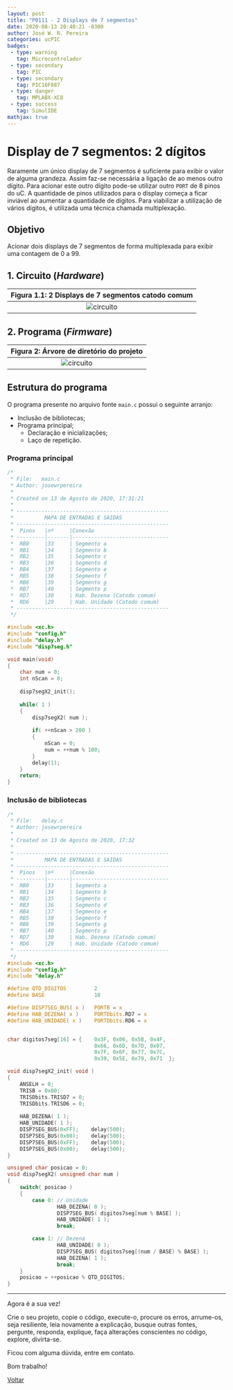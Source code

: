 ```yaml
---
layout: post
title: "P0111 - 2 Displays de 7 segmentos"
date: 2020-08-13 20:40:21 -0300
author: José W. R. Pereira
categories: ucPIC
badges:
 - type: warning
   tag: Microcontrolador
 - type: secondary
   tag: PIC
 - type: secondary
   tag: PIC16F887
 - type: danger
   tag: MPLABX-XC8
 - type: success
   tag: SimulIDE
mathjax: true
---
```




# Display de 7 segmentos: 2 dígitos

Raramente um único display de 7 segmentos é suficiente para exibir o valor de alguma grandeza. Assim faz-se necessária a ligação de ao menos outro dígito. Para acionar este outro dígito pode-se utilizar outro `PORT` de 8 pinos do uC. A quantidade de pinos utilizados para o display começa a ficar inviável ao aumentar a quantidade de dígitos. Para viabilizar a utilização de vários dígitos, é utilizada uma técnica chamada multiplexação. 

## Objetivo

Acionar dois displays de 7 segmentos de forma multiplexada para exibir uma contagem de 0 a 99. 

<!--more-->

## 1. Circuito (*Hardware*)


| Figura 1.1: 2 Displays de 7 segmentos catodo comum |
|:---------------------------------------------:|
| ![circuito]({{site.baseurlimg}}/_posts/tUcPIC/imgP0111/disp7segX2.gif{{site.rawimg}}) |




## 2. Programa (*Firmware*)


| Figura 2: Árvore de diretório do projeto |
|:----------------------------------------:|
| ![circuito]({{site.baseurlimg}}/_posts/tUcPIC/imgP0111/projectTree.jpg{{site.rawimg}})| 


## Estrutura do programa

O programa presente no arquivo fonte `main.c` possui o seguinte arranjo:
* Inclusão de bibliotecas;
* Programa principal;
    * Declaração e inicializações;
    * Laço de repetição.


### Programa principal

```c
/*
 * File:   main.c
 * Author: josewrpereira
 *
 * Created on 13 de Agosto de 2020, 17:31:21
 * 
 * -------------------------------------------------
 *          MAPA DE ENTRADAS E SAIDAS
 * -------------------------------------------------
 *  Pinos   |nº     |Conexão
 * ---------|-------|-------------------------------
 *  RB0     |33     | Segmento a
 *  RB1     |34     | Segmento b
 *  RB2     |35     | Segmento c
 *  RB3     |36     | Segmento d
 *  RB4     |37     | Segmento e
 *  RB5     |38     | Segmento f
 *  RB6     |39     | Segmento g
 *  RB7     |40     | Segmento p
 *  RD7     |30     | Hab. Dezena (Catodo comum)
 *  RD6     |29     | Hab. Unidade (Catodo comum)
 * -------------------------------------------------
 */

#include <xc.h>
#include "config.h"
#include "delay.h"
#include "disp7seg.h"

void main(void) 
{
    char num = 0;
    int nScan = 0;
    
    disp7segX2_init();
    
    while( 1 )
    {
        disp7segX2( num );
        
        if( ++nScan > 200 )
        {
            nScan = 0;
            num = ++num % 100;
        }
        delay(1);
    }
    return;
}
```



### Inclusão de bibliotecas

```c
/*
 * File:   delay.c
 * Author: josewrpereira
 *
 * Created on 13 de Agosto de 2020, 17:32
 * 
 * -------------------------------------------------
 *          MAPA DE ENTRADAS E SAIDAS
 * -------------------------------------------------
 *  Pinos   |nº     |Conexão
 * ---------|-------|-------------------------------
 *  RB0     |33     | Segmento a
 *  RB1     |34     | Segmento b
 *  RB2     |35     | Segmento c
 *  RB3     |36     | Segmento d
 *  RB4     |37     | Segmento e
 *  RB5     |38     | Segmento f
 *  RB6     |39     | Segmento g
 *  RB7     |40     | Segmento p
 *  RD7     |30     | Hab. Dezena (Catodo comum)
 *  RD6     |29     | Hab. Unidade (Catodo comum)
 * ------------------------------------------------- 
 */
#include <xc.h>
#include "config.h"
#include "delay.h"

#define QTD_DIGITOS         2
#define BASE                10

#define DISP7SEG_BUS( x )   PORTB = x
#define HAB_DEZENA( x )     PORTDbits.RD7 = x
#define HAB_UNIDADE( x )    PORTDbits.RD6 = x


char digitos7seg[16] = {    0x3F, 0x06, 0x5B, 0x4F, 
                            0x66, 0x6D, 0x7D, 0x07, 
                            0x7F, 0x6F, 0x77, 0x7C, 
                            0x39, 0x5E, 0x79, 0x71  };

void disp7segX2_init( void )
{
    ANSELH = 0;
    TRISB = 0x00;
    TRISDbits.TRISD7 = 0;
    TRISDbits.TRISD6 = 0;
    
    HAB_DEZENA( 1 );
    HAB_UNIDADE( 1 );
    DISP7SEG_BUS(0xFF);    delay(500);
    DISP7SEG_BUS(0x00);    delay(500);
    DISP7SEG_BUS(0xFF);    delay(500);
    DISP7SEG_BUS(0x00);    delay(500);
}

unsigned char posicao = 0;
void disp7segX2( unsigned char num )
{
    switch( posicao )
    {
        case 0: // Unidade
                HAB_DEZENA( 0 );
                DISP7SEG_BUS( digitos7seg[num % BASE] );
                HAB_UNIDADE( 1 );
                break;

        case 1: // Dezena
                HAB_UNIDADE( 0 );
                DISP7SEG_BUS( digitos7seg[(num / BASE) % BASE] );
                HAB_DEZENA( 1 );
                break;
    }
    posicao = ++posicao % QTD_DIGITOS;
}
```



<hr/>

Agora é a sua vez! 

Crie o seu projeto, copie o código, execute-o, procure os erros, arrume-os, seja resiliente, leia novamente a explicação, busque outras fontes, pergunte, responda, explique, faça alterações conscientes no código, explore, divirta-se.

Ficou com alguma dúvida, entre em contato. 

Bom trabalho! 

[Voltar]({{site.baseurl}}/docs/tecnology/ucPIC)